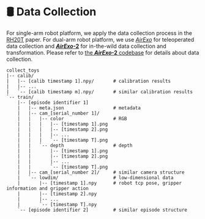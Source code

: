 # 🛢️ Data Collection

For single-arm robot platform, we apply the data collection process in the <a href="https://rh20t.github.io/">RH20T</a> paper. For dual-arm robot platform, we use <a href="https://airexo.tech/airexo/"><i>AirExo</i></a> for teleoperated data collection and <a href="https://airexo.tech/airexo2/"><b><i>AirExo</i>-2</b></a> for in-the-wild data collection and transformation. Please refer to [the ***AirExo*-2** codebase](https://github.com/AirExo/AirExo-2) for details about data collection.

```
collect_toys
|-- calib/
|   |-- [calib timestamp 1].npy/       # calibration results
|   |-- ...
|   `-- [calib timestamp m].npy/       # similar calibration results  
`-- train/
    |-- [episode identifier 1]
    |   |-- meta.json                  # metadata
    |   |-- cam_[serial_number 1]/    
    |   |   |-- color                  # RGB
    |   |   |   |-- [timestamp 1].png
    |   |   |   |-- [timestamp 2].png
    |   |   |   |-- ...
    |   |   |   `-- [timestamp T].png
    |   |   `-- depth                  # depth
    |   |       |-- [timestamp 1].png
    |   |       |-- [timestamp 2].png
    |   |       |-- ...
    |   |       `-- [timestamp T].png
    |   |-- cam_[serial_number 2]/     # similar camera structure
    |   `-- lowdim/                    # low-dimensional data
    |       |-- [timestamp 1].npy      # robot tcp pose, gripper information and gripper action
    |       |-- [timestamp 2].npy
    |       |-- ...
    |       `-- [timestamp T].npy
    `-- [episode identifier 2]         # similar episode structure
```
